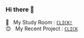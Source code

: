 ### Hi there 👋

:red_car:&nbsp;&nbsp;&nbsp;My Study Room : [`CLICK!`](https://www.notion.so/HYEOKE-s-Study-5a44a9c05fc747618c7a6b9d0a869305)<br />
:blush:&nbsp;&nbsp;&nbsp;My Recent Project : [`CLICK`](https://www.pvi.co.kr/)
<!--
**devhyeoke/devhyeoke** is a ✨ _special_ ✨ repository because its `README.md` (this file) appears on your GitHub profile.

Here are some ideas to get you started:

- 🔭 I’m currently working on ...
- 🌱 I’m currently learning ...
- 👯 I’m looking to collaborate on ...
- 🤔 I’m looking for help with ...
- 💬 Ask me about ...
- 📫 How to reach me: ...
- 😄 Pronouns: ...
- ⚡ Fun fact: ...
-->
